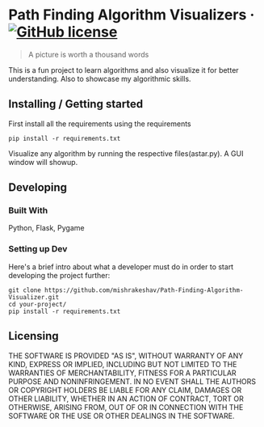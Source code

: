 

# Path Finding Algorithm Visualizers &middot; [![GitHub license](https://img.shields.io/badge/license-MIT-blue.svg?style=flat-square)](https://github.com/your/your-project/blob/master/LICENSE)
> A picture is worth a thousand words

This is a fun project to learn algorithms and also visualize it for better understanding. Also to showcase my algorithmic skills.  

## Installing / Getting started

First install all the requirements using the requirements

```shell
pip install -r requirements.txt
```
Visualize any algorithm by running the respective files(astar.py). A GUI window will showup.

## Developing

### Built With
Python, Flask, Pygame


### Setting up Dev

Here's a brief intro about what a developer must do in order to start developing
the project further:

```shell
git clone https://github.com/mishrakeshav/Path-Finding-Algorithm-Visualizer.git
cd your-project/
pip install -r requirements.txt
```




## Licensing

THE SOFTWARE IS PROVIDED "AS IS", WITHOUT WARRANTY OF ANY KIND, EXPRESS OR
IMPLIED, INCLUDING BUT NOT LIMITED TO THE WARRANTIES OF MERCHANTABILITY,
FITNESS FOR A PARTICULAR PURPOSE AND NONINFRINGEMENT. IN NO EVENT SHALL THE
AUTHORS OR COPYRIGHT HOLDERS BE LIABLE FOR ANY CLAIM, DAMAGES OR OTHER
LIABILITY, WHETHER IN AN ACTION OF CONTRACT, TORT OR OTHERWISE, ARISING FROM,
OUT OF OR IN CONNECTION WITH THE SOFTWARE OR THE USE OR OTHER DEALINGS IN THE
SOFTWARE.
